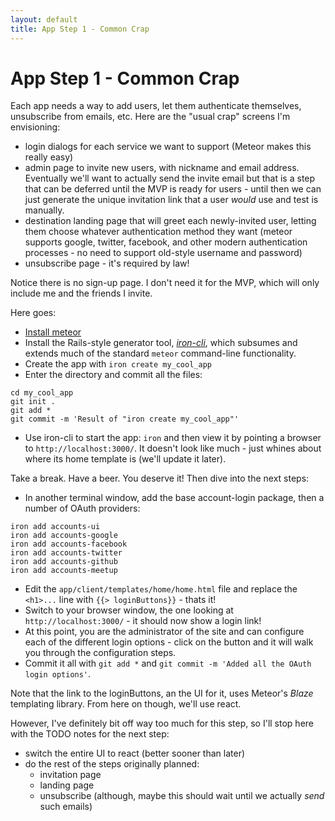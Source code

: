 ```yaml
---
layout: default
title: App Step 1 - Common Crap
---
```

# App Step 1 - Common Crap
Each app needs a way to add users, let them authenticate themselves, unsubscribe from emails, etc. Here are the "usual crap" screens I'm envisioning:

* login dialogs for each service we want to support (Meteor makes this really easy)
* admin page to invite new users, with nickname and email address. Eventually we'll want to actually send the invite email but that is a step that can be deferred until the MVP is ready for users - until then we can just generate the unique invitation link that a user *would* use and test is manually.
* destination landing page that will greet each newly-invited user, letting them choose whatever authentication method they want (meteor supports google, twitter, facebook, and other modern authentication processes - no need to support old-style username and password)
* unsubscribe page - it's required by law!

Notice there is no sign-up page. I don't need it for the MVP, which will only include me and the friends I invite.

Here goes:

* [Install meteor](https://www.meteor.com/install)
* Install the Rails-style generator tool, [*iron-cli*](https://github.com/iron-meteor/iron-cli), which subsumes and extends much of the standard `meteor` command-line functionality.
* Create the app with `iron create my_cool_app`
* Enter the directory and commit all the files:

```
cd my_cool_app
git init .
git add *
git commit -m 'Result of "iron create my_cool_app"'
```
* Use iron-cli to start the app: `iron` and then view it by pointing a browser to `http://localhost:3000/`. It doesn't look like much - just whines about where its home template is (we'll update it later).

Take a break. Have a beer. You deserve it! Then dive into the next steps:

* In another terminal window, add the base account-login package, then a number of OAuth providers:

```
iron add accounts-ui
iron add accounts-google
iron add accounts-facebook
iron add accounts-twitter
iron add accounts-github
iron add accounts-meetup
```
* Edit the `app/client/templates/home/home.html` file and replace the `<h1>...` line with `{{> loginButtons}}` - thats it!
* Switch to your browser window, the one looking at `http://localhost:3000/` - it should now show a login link!
* At this point, you are the administrator of the site and can configure each of the different login options - click on the button and it will walk you through the configuration steps.
* Commit it all with `git add *` and `git commit -m 'Added all the OAuth login options'`.

Note that the link to the loginButtons, an the UI for it, uses Meteor's *Blaze* templating library. From here on though, we'll use react.

However, I've definitely bit off way too much for this step, so I'll stop here with the TODO notes for the next step:

* switch the entire UI to react (better sooner than later)
* do the rest of the steps originally planned:
  * invitation page
  * landing page
  * unsubscribe (although, maybe this should wait until we actually *send* such emails)

